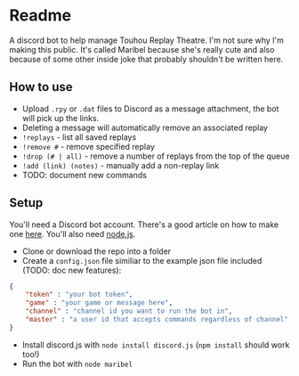 # Readme

A discord bot to help manage Touhou Replay Theatre. I'm not sure why I'm making this public. It's called Maribel because she's really cute and also because of some other inside joke that probably shouldn't be written here.

## How to use

- Upload `.rpy` or `.dat` files to Discord as a message attachment, the bot will pick up the links.
- Deleting a message will automatically remove an associated replay
- `!replays` - list all saved replays
- `!remove #` - remove specified replay
- `!drop (# | all)` - remove a number of replays from the top of the queue
- `!add (link) (notes)` - manually add a non-replay link
- TODO: document new commands

## Setup

You'll need a Discord bot account. There's a good article on how to make one [here](https://discordpy.readthedocs.io/en/latest/discord.html).
You'll also need [node.js](https://nodejs.org/).

- Clone or download the repo into a folder
- Create a `config.json` file similiar to the example json file included (TODO: doc new features):

```json
{
    "token" : "your bot token",
    "game" : "your game or message here",
    "channel" : "channel id you want to run the bot in",
    "master" : "a user id that accepts commands regardless of channel"
}
```

- Install discord.js with `node install discord.js` (`npm install` should work too!)
- Run the bot with `node maribel`
